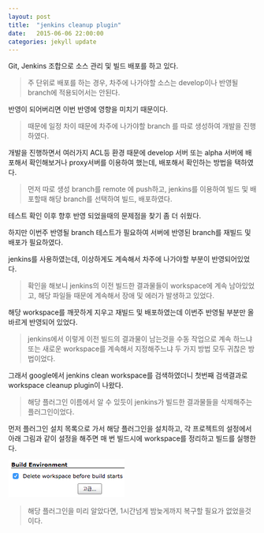 ```yaml
---
layout:	post
title:	"jenkins cleanup plugin"
date:	2015-06-06 22:00:00
categories:	jekyll update
---
```

Git, Jenkins 조합으로 소스 관리 및 빌드 배포를 하고 있다.

> 주 단위로 배포를 하는 경우, 차주에 나가야할 소스는 develop이나 반영될 branch에 적용되어서는 안된다.

반영이 되어버리면 이번 반영에 영향을 미치기 때문이다.


> 때문에 일정 차이 때문에 차주에 나가야할 branch 를 따로 생성하여 개발을 진행하였다.

개발을 진행하면서 여러가지 ACL등 환경 때문에 develop 서버 또는 alpha 서버에 배포해서 확인해보거나
proxy서버를 이용하여 했는데, 배포해서 확인하는 방법을 택하였다.


> 먼저 따로 생성 branch를 remote 에 push하고, jenkins를 이용하여 빌드 및 배포할때 해당 branch를 선택하여 빌드, 배포하였다.

테스트 확인 이후 향후 반영 되었을때의 문제점을 찾기 좀 더 쉬웠다. 

하지만 이번주 반영될 branch 테스트가 필요하여 서버에 반영된 branch를 재빌드 및 배포가 필요하였다.

jenkins를 사용하였는데, 이상하게도 계속해서 차주에 나가야할 부분이 반영되어있었다.


> 확인을 해보니 jenkins의 이전 빌드한 결과물들이 workspace에 계속 남아있었고, 해당 파일들 때문에 계속해서 장애 및 에러가 발생하고 있었다.

해당 workspace를 깨끗하게 지우고 재빌드 및 배포하였는데 이번주 반영될 부분만 올바르게 반영되어 있었다.


> jenkins에서 이렇게 이전 빌드의 결과물이 남는것을 수동 작업으로 계속 하느냐 또는 새로운 workspace를 계속해서 지정해주느냐 두 가지 방법 모두 귀찮은 방법이었다.

그래서 google에서 jenkins clean workspace를 검색하였더니 첫번째 검색결과로 workspace cleanup plugin이 나왔다.


> 해당 플러그인 이름에서 알 수 있듯이 jenkins가 빌드한 결과물들을 삭제해주는 플러그인이었다.

먼저 플러그인 설치 목록으로 가서 해당 플러그인을 설치하고, 각 프로젝트의 설정에서 아래 그림과 같이 설정을 해주면 매 번 빌드시에 workspace를 정리하고 빌드를 실행한다.

![](/img/Jenkins/workspaceCleanup.png)

> 해당 플러그인을 미리 알았다면, 1시간넘게 밤늦게까지 복구할 필요가 없었을것이다.